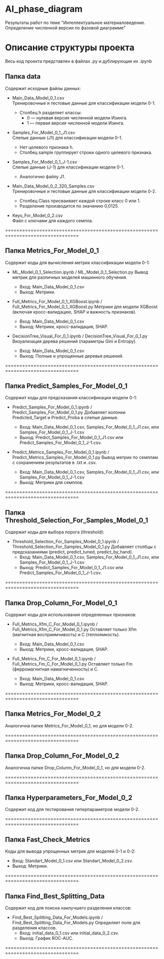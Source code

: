 # AI_phase_diagram
Результаты работ по теме "Интеллектуальное материаловедение. Определение численной версии по фазовой диаграмме"


# Описание структуры проекта
Весь код проекта представлен в файлах .py и дублирующие их .ipynb

Папка data
----------------
Содержит исходные файлы данных:
- Main_Data_Model_0_1.csv  
  Тренировочные и тестовые данные для классификации модели 0-1.  
  - Столбец h разделяет классы:  
    - 0 — нулевая версия численной модели Изинга.  
    - 1 — первая версия численной модели Изинга.

- Samples_For_Model_0_1_J1.csv  
  Слепые данные (J1) для классификации модели 0-1.  
  - Нет целевого признака h.  
  - Столбец sample группирует строки одного целевого признака.

- Samples_For_Model_0_1_J-1.csv  
  Слепые данные (J-1) для классификации модели 0-1.  
  - Аналогично файлу J1.

- Main_Data_Model_0_2_320_Samples.csv  
  Тренировочные и тестовые данные для классификации модели 0-2.  
  - Столбец Class присваивает каждой строке класс 0 или 1.  
  - Разделение производится по значению 0,0125.

- Keys_For_Model_0_2.csv  
  Файл с ключами для каждого семпла.

================================================================================

Папка Metrics_For_Model_0_1
-------------------------------
Содержит коды для вычисления метрик классификации модели 0-1:
- ML_Model_0_1_Selection.ipynb / ML_Model_0_1_Selection.py
  Вывод метрик для различных моделей машинного обучения.  
  - Вход: Main_Data_Model_0_1.csv  
  - Выход: Метрики.

- Full_Metrics_For_Model_0_1_XGBoost.ipynb / Full_Metrics_For_Model_0_1_XGBoost.py
  Метрики для модели XGBoost (включая кросс-валидацию, SHAP и важность признаков).  
  - Вход: Main_Data_Model_0_1.csv  
  - Выход: Метрики, кросс-валидация, SHAP.

- DecisionTree_Visual_For_0_1.ipynb / DecisionTree_Visual_For_0_1.py
  Визуализация дерева решений (параметры Gini и Entropy).  
  - Вход: Main_Data_Model_0_1.csv  
  - Выход: Полные и упрощенные деревья решений.

================================================================================

Папка Predict_Samples_For_Model_0_1
---------------------------------------
Содержит коды для предсказания классификации модели 0-1:
- Predict_Samples_For_Model_0_1.ipynb / Predict_Samples_For_Model_0_1.py
  Добавляет колонки Predicted_Target и Predict_Proba в слепые данные.  
  - Вход: Main_Data_Model_0_1.csv, Samples_For_Model_0_1_J1.csv, или Samples_For_Model_0_1_J-1.csv  
  - Выход: Predict_Samples_For_Model_0_1_J1.csv или Predict_Samples_For_Model_0_1_J-1.csv.

- Predict_Metrics_Samples_For_Model_0_1.ipynb / Predict_Metrics_Samples_For_Model_0_1.py
  Вывод метрик по семплам с сохранением результатов в .txt и .csv.  
  - Вход: Main_Data_Model_0_1.csv, Samples_For_Model_0_1_J1.csv, или Samples_For_Model_0_1_J-1.csv  
  - Выход: Метрики для семплов.

================================================================================

Папка Threshold_Selection_For_Samples_Model_0_1
---------------------------------------------------
Содержит коды для выбора порога (threshold):
- Threshold_Selection_For_Samples_Model_0_1.ipynb / Threshold_Selection_For_Samples_Model_0_1.py
  Добавляет столбцы с предсказаниями (predict, predict_tuned, predict_by_hand).  
  - Вход: Main_Data_Model_0_1.csv, Samples_For_Model_0_1_J1.csv, или Samples_For_Model_0_1_J-1.csv  
  - Выход: Predict_Samples_For_Model_0_1_J1.csv или Predict_Samples_For_Model_0_1_J-1.csv.

================================================================================

Папка Drop_Column_For_Model_0_1
-----------------------------------
Содержит коды для использования определенных признаков:
- Full_Metrics_Xfm_C_For_Model_0_1.ipynb / Full_Metrics_Xfm_C_For_Model_0_1.py
  Оставляет только Xfm (магнитная восприимчивость) и C (теплоемкость).  
  - Вход: Main_Data_Model_0_1.csv  
  - Выход: Метрики, кросс-валидация, SHAP.

- Full_Metrics_Fm_C_For_Model_0_1.ipynb / Full_Metrics_Fm_C_For_Model_0_1.py
  Оставляет только Fm (ферромагнитная намагниченность) и C.  
  - Вход: Main_Data_Model_0_1.csv  
  - Выход: Метрики, кросс-валидация, SHAP.

================================================================================

Папка Metrics_For_Model_0_2
-------------------------------
Аналогична папке Metrics_For_Model_0_1, но для модели 0-2.

================================================================================

Папка Drop_Column_For_Model_0_2
-----------------------------------
Аналогична папке Drop_Column_For_Model_0_1, но для модели 0-2.

================================================================================

Папка Hyperparameters_For_Model_0_2
---------------------------------------
Содержит код для тестирования гиперпараметров модели 0-2.

================================================================================

Папка Fast_Check_Metrics
----------------------------
Коды для вывода упрощенных метрик для моделей 0-1 и 0-2:
- Вход: Standart_Model_0_1.csv или Standart_Model_0_2.csv.  
- Выход: Метрики.

================================================================================

Папка Find_Best_Splitting_Data
----------------------------------
Содержит код для поиска наилучшего разделения классов:
- Find_Best_Splitting_Data_For_Models.ipynb / Find_Best_Splitting_Data_For_Models.py 
  Определяет поле для разделения классов.  
  - Вход: initial_data_0_1.csv или initial_data_0_2.csv.  
  - Выход: График ROC-AUC.

================================================================================
